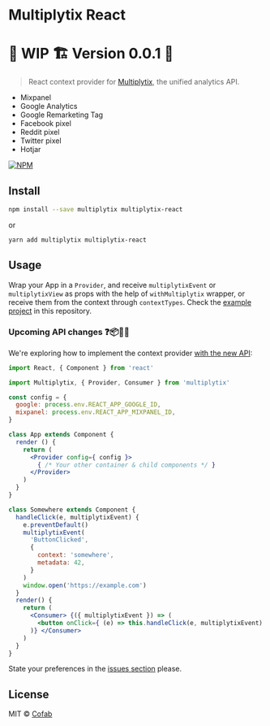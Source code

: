# Multiplytix React

# 🚧 WIP 🏗 Version 0.0.1 🚧

> React context provider for [Multiplytix](https://github.com/cofablab/multiplytix), the unified analytics API.

- Mixpanel
- Google Analytics
- Google Remarketing Tag
- Facebook pixel
- Reddit pixel
- Twitter pixel
- Hotjar

[![NPM](https://img.shields.io/npm/v/multiplytix-react.svg)](https://www.npmjs.com/package/multiplytix-react)

## Install

```bash
npm install --save multiplytix multiplytix-react
```

or

```bash
yarn add multiplytix multiplytix-react
```

## Usage

Wrap your App in a `Provider`, and receive `multiplytixEvent` or `multiplytixView` as props with the help of `withMultiplytix` wrapper, or receive them from the context through `contextTypes`. Check the [example project](https://github.com/cofablab/multiplytix-react/tree/master/example) in this repository.

### Upcoming API changes ❓📦🤷‍♀️

We're exploring how to implement the context provider [with the new API](https://reactjs.org/docs/context.html):

```jsx
import React, { Component } from 'react'

import Multiplytix, { Provider, Consumer } from 'multiplytix'

const config = {
  google: process.env.REACT_APP_GOOGLE_ID,
  mixpanel: process.env.REACT_APP_MIXPANEL_ID,
}

class App extends Component {
  render () {
    return (
      <Provider config={ config }>
        { /* Your other container & child components */ }
      </Provider>
    )
  }
}

class Somewhere extends Component {
  handleClick(e, multiplytixEvent) {
    e.preventDefault()
    multiplytixEvent(
      'ButtonClicked',
      {
        context: 'somewhere',
        metadata: 42,
      }
    )
    window.open('https://example.com')
  }
  render() {
    return (
      <Consumer> {({ multiplytixEvent }) => (
        <button onClick={ (e) => this.handleClick(e, multiplytixEvent) } />
      )} </Consumer>
    )
  }
}
```

State your preferences in the [issues section](https://github.com/cofablab/multiplytix-react/issues) please.

## License

MIT © [Cofab](https://github.com/cofablab)
